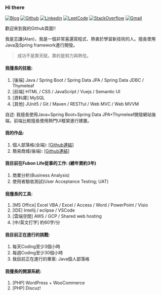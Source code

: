 ### Hi there

[![Blog](https://img.shields.io/badge/-Blog-blueviolet?style=flat&logo=WordPress&logoColor=white)](https://twcch.github.io/)
[![Github](https://img.shields.io/badge/-Github-000?style=flat&logo=Github&logoColor=white)](https://github.com/twcch)
[![Linkedin](https://img.shields.io/badge/-LinkedIn-blue?style=flat&logo=Linkedin&logoColor=white)](https://www.linkedin.com/in/twcch/)
[![LeetCode](https://img.shields.io/badge/-LeetCode-yellow?style=flat&logo=LeetCode&logoColor=white)](https://leetcode.com/twcch1218/)
[![StackOverflow](https://img.shields.io/badge/-StackOverflow-orange?style=flat&logo=StackOverflow&logoColor=white)](https://stackoverflow.com/users/20167143/twcch1218)
[![Gmail](https://img.shields.io/badge/-Gmail-c14438?style=flat&logo=Gmail&logoColor=white)](mailto:twcch1218@gmail.com)

歡迎來到我的Github頁面!!

我是志謙(Alan)，我是一個非常喜還寫程式、熱衷於學習新技術的人。擅長使用Java及Spring framework進行開發。

 > 成功不是靠天賦，靠的是努力與熱忱。

#### 我擅長的技能:

1. [後端] Java / Spring Boot / Spring Data JPA / Spring Data JDBC / Thymeleaf
2. [前端] HTML / CSS / JavaScript / Vuejs / Semantic UI
3. [資料庫] MySQL
4. [其他] JUnit5 / Git / Maven / RESTful / Web MVC / Web MVVM

自述: 我擅長使用Java+Spring Boot+Spring Data JPA+Thymeleaf開發網站後端，前端比較擅長使用熱門UI框架進行建置。

#### 我的作品:

1. 個人部落格(全端): [[Github連結]](https://github.com/twcch/java-web-blog)
2. 簡易商城(後端): [[Github連結]](https://github.com/twcch/java-web-shop-backend)

#### 我目前在Fubon Life從事的工作: (總年資約3年)

1. 商業分析(Business Analysis)
2. 使用者驗收測試(User Acceptance Testing; UAT)

#### 我擅長的工具:

1. [MS Office] Excel VBA / Excel / Access / Word / PowerPoint / Visio
2. [IDE] Intellij / eclipse / VSCode
3. [雲端空間] AWS / GCP / Shared web hosting
4. [中/英文打字] 約60字/分

#### 我目前正在進行的挑戰:

1. 每天Coding至少3個小時
2. 每週Coding至少30個小時
3. 我目前正在進行的專案: Java個人部落格

#### 我擅長的開源系統:

1. [PHP] WordPress + WooCommerce
2. [PHP] Discuz!

